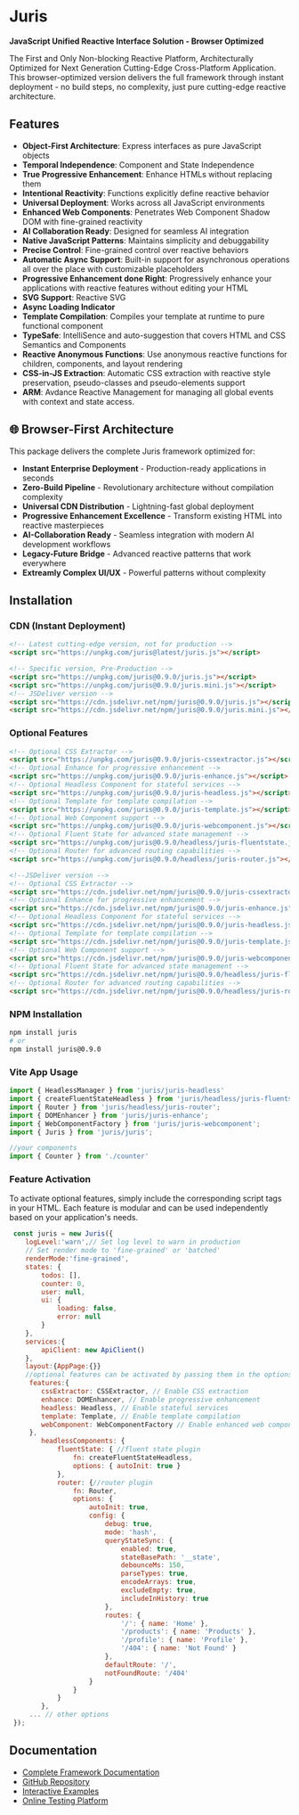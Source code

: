 # Juris

**JavaScript Unified Reactive Interface Solution - Browser Optimized**

The First and Only Non-blocking Reactive Platform, Architecturally Optimized for Next Generation Cutting-Edge Cross-Platform Application. This browser-optimized version delivers the full framework through instant deployment - no build steps, no complexity, just pure cutting-edge reactive architecture.

## Features

- **Object-First Architecture**: Express interfaces as pure JavaScript objects
- **Temporal Independence**: Component and State Independence
- **True Progressive Enhancement**: Enhance HTMLs without replacing them
- **Intentional Reactivity**: Functions explicitly define reactive behavior
- **Universal Deployment**: Works across all JavaScript environments
- **Enhanced Web Components**: Penetrates Web Component Shadow DOM with fine-grained reactivity
- **AI Collaboration Ready**: Designed for seamless AI integration
- **Native JavaScript Patterns**: Maintains simplicity and debuggability
- **Precise Control**: Fine-grained control over reactive behaviors
- **Automatic Async Support**: Built-in support for asynchronous operations all over the place with customizable placeholders
- **Progressive Enhancement done Right**: Progressively enhance your applications with reactive features without editing your HTML
- **SVG Support**: Reactive SVG
- **Async Loading Indicator**
- **Template Compilation**: Compiles your template at runtime to pure functional component
- **TypeSafe**: IntelliSence and auto-suggestion that covers HTML and CSS Semantics and Components
- **Reactive Anonymous Functions**: Use anonymous reactive functions for children, components, and layout rendering
- **CSS-in-JS Extraction**: Automatic CSS extraction with reactive style preservation, pseudo-classes and pseudo-elements support
- **ARM**: Avdance Reactive Management for managing all global events with context and state access.

## 🌐 Browser-First Architecture

This package delivers the complete Juris framework optimized for:
- **Instant Enterprise Deployment** - Production-ready applications in seconds
- **Zero-Build Pipeline** - Revolutionary architecture without compilation complexity
- **Universal CDN Distribution** - Lightning-fast global deployment
- **Progressive Enhancement Excellence** - Transform existing HTML into reactive masterpieces
- **AI-Collaboration Ready** - Seamless integration with modern AI development workflows
- **Legacy-Future Bridge** - Advanced reactive patterns that work everywhere
- **Extreamly Complex UI/UX** - Powerful patterns without complexity

## Installation

### CDN (Instant Deployment)

```html
<!-- Latest cutting-edge version, not for production -->
<script src="https://unpkg.com/juris@latest/juris.js"></script>

<!-- Specific version, Pre-Production -->
<script src="https://unpkg.com/juris@0.9.0/juris.js"></script>
<script src="https://unpkg.com/juris@0.9.0/juris.mini.js"></script>
<!-- JSDeliver version -->
<script src="https://cdn.jsdelivr.net/npm/juris@0.9.0/juris.js"></script>
<script src="https://cdn.jsdelivr.net/npm/juris@0.9.0/juris.mini.js"></script>

```

### Optional Features
```html
<!-- Optional CSS Extractor -->
<script src="https://unpkg.com/juris@0.9.0/juris-cssextractor.js"></script>
<!-- Optional Enhance for progressive enhancement -->
<script src="https://unpkg.com/juris@0.9.0/juris-enhance.js"></script>
<!-- Optional Headless Component for stateful services -->
<script src="https://unpkg.com/juris@0.9.0/juris-headless.js"></script>
<!-- Optional Template for template compilation -->
<script src="https://unpkg.com/juris@0.9.0/juris-template.js"></script>
<!-- Optional Web Component support -->
<script src="https://unpkg.com/juris@0.9.0/juris-webcomponent.js"></script>
<!-- Optional Fluent State for advanced state management -->
<script src="https://unpkg.com/juris@0.9.0/headless/juris-fluentstate.js"></script>
<!-- Optional Router for advanced routing capabilities -->
<script src="https://unpkg.com/juris@0.9.0/headless/juris-router.js"></script>

<!--JSDeliver version -->
<!-- Optional CSS Extractor -->
<script src="https://cdn.jsdelivr.net/npm/juris@0.9.0/juris-cssextractor.js"></script>
<!-- Optional Enhance for progressive enhancement -->
<script src="https://cdn.jsdelivr.net/npm/juris@0.9.0/juris-enhance.js"></script>
<!-- Optional Headless Component for stateful services -->
<script src="https://cdn.jsdelivr.net/npm/juris@0.9.0/juris-headless.js"></script>
<!-- Optional Template for template compilation -->
<script src="https://cdn.jsdelivr.net/npm/juris@0.9.0/juris-template.js"></script>
<!-- Optional Web Component support -->
<script src="https://cdn.jsdelivr.net/npm/juris@0.9.0/juris-webcomponent.js"></script>
<!-- Optional Fluent State for advanced state management -->
<script src="https://cdn.jsdelivr.net/npm/juris@0.9.0/headless/juris-fluentstate.js"></script>
<!-- Optional Router for advanced routing capabilities -->
<script src="https://cdn.jsdelivr.net/npm/juris@0.9.0/headless/juris-router.js"></script>
```

### NPM Installation

```bash
npm install juris
# or
npm install juris@0.9.0
```
### Vite App Usage
```javascript
import { HeadlessManager } from 'juris/juris-headless'
import { createFluentStateHeadless } from 'juris/headless/juris-fluentstate';
import { Router } from 'juris/headless/juris-router';
import { DOMEnhancer } from 'juris/juris-enhance';
import { WebComponentFactory } from 'juris/juris-webcomponent';
import { Juris } from 'juris/juris';

//your components
import { Counter } from './counter'
```

### Feature Activation
To activate optional features, simply include the corresponding script tags in your HTML. Each feature is modular and can be used independently based on your application's needs.

```javascript
 const juris = new Juris({
	logLevel:'warn',// Set log level to warn in production
	// Set render mode to 'fine-grained' or 'batched'
	renderMode:'fine-grained',
	states: {
		todos: [],
		counter: 0,
		user: null,
		ui: {
			loading: false,
			error: null
		}
	},
	services:{
		apiClient: new ApiClient()
	},
	layout:{AppPage:{}}
	//optional features can be activated by passing them in the options
	 features:{
		cssExtractor: CSSExtractor, // Enable CSS extraction
		enhance: DOMEnhancer, // Enable progressive enhancement
		headless: Headless, // Enable stateful services
		template: Template, // Enable template compilation
		webComponent: WebComponentFactory // Enable enhanced web components
	 },
		headlessComponents: {
			fluentState: { //fluent state plugin
				fn: createFluentStateHeadless,
				options: { autoInit: true }
			},
			router: {//router plugin
				fn: Router,
				options: {
					autoInit: true,
					config: {
						debug: true,
						mode: 'hash',
						queryStateSync: {
							enabled: true,
							stateBasePath: '__state',
							debounceMs: 150,
							parseTypes: true,
							encodeArrays: true,
							excludeEmpty: true,
							includeInHistory: true
						},
						routes: {
							'/': { name: 'Home' },
							'/products': { name: 'Products' },
							'/profile': { name: 'Profile' },
							'/404': { name: 'Not Found' }
						},
						defaultRoute: '/',
						notFoundRoute: '/404'
					}
				}
			}
		},
	 ... // other options
 });
```

## Documentation

- [Complete Framework Documentation](https://jurisjs.com)
- [GitHub Repository](https://github.com/jurisjs/juris)
- [Interactive Examples](https://codepen.io/jurisauthor)
- [Online Testing Platform](https://jurisjs.com/tests/juris_pure_test_interface.html)